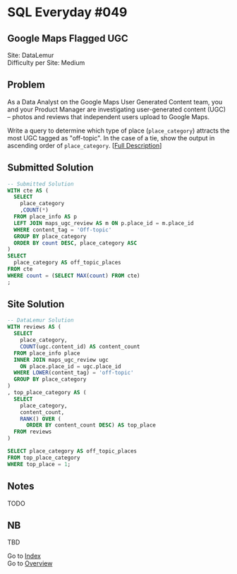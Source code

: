 # SQL Everyday \#049

## Google Maps Flagged UGC

Site: DataLemur\
Difficulty per Site: Medium

## Problem

As a Data Analyst on the Google Maps User Generated Content team, you and your Product Manager are investigating user-generated content (UGC) – photos and reviews that independent users upload to Google Maps.

Write a query to determine which type of place (`place_category`) attracts the most UGC tagged as "off-topic". In the case of a tie, show the output in ascending order of `place_category`. [[Full Description](https://datalemur.com/questions/off-topic-maps-ugc)]

## Submitted Solution

```sql
-- Submitted Solution
WITH cte AS (
  SELECT
    place_category
    ,COUNT(*)
  FROM place_info AS p
  LEFT JOIN maps_ugc_review AS m ON p.place_id = m.place_id
  WHERE content_tag = 'Off-topic'
  GROUP BY place_category
  ORDER BY count DESC, place_category ASC
)
SELECT
  place_category AS off_topic_places
FROM cte
WHERE count = (SELECT MAX(count) FROM cte)
;
```

## Site Solution

```sql
-- DataLemur Solution 
WITH reviews AS (
  SELECT
    place_category,
    COUNT(ugc.content_id) AS content_count
  FROM place_info place
  INNER JOIN maps_ugc_review ugc
    ON place.place_id = ugc.place_id
  WHERE LOWER(content_tag) = 'off-topic'
  GROUP BY place_category
)
, top_place_category AS (
  SELECT
    place_category,
    content_count,
    RANK() OVER (
      ORDER BY content_count DESC) AS top_place
  FROM reviews
)

SELECT place_category AS off_topic_places
FROM top_place_category
WHERE top_place = 1;
```

## Notes

TODO

## NB

TBD

Go to [Index](../?tab=readme-ov-file#index)\
Go to [Overview](../?tab=readme-ov-file)
